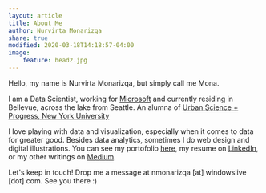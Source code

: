 ```yaml
---
layout: article
title: About Me
author: Nurvirta Monarizqa
share: true
modified: 2020-03-18T14:18:57-04:00
image:
    feature: head2.jpg
---
```


Hello, my name is Nurvirta Monarizqa, but simply call me Mona. 

I am a Data Scientist, working for [Microsoft](https://twitter.com/msftsecurity) and currently residing in Bellevue, across the lake from Seattle. An alumna of [Urban Science + Progress, New York University](https://twitter.com/NYU_CUSP)

I love playing with data and visualization, especially when it comes to data for greater good. Besides data analytics, sometimes I do web design and digital illustrations. You can see my portofolio [here](/portofolio/), my resume on [LinkedIn](https://www.linkedin.com/in/nmonarizqa), or my other writings on [Medium](https://medium.com/@nmonarizqa).

Let's keep in touch! Drop me a message at nmonarizqa [at] windowslive [dot] com. See you there :)

